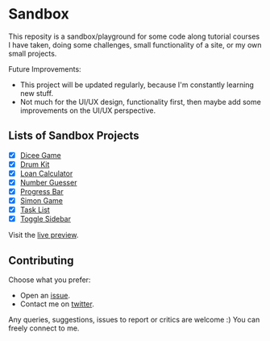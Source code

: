 # Sandbox

This reposity is a sandbox/playground for some code along tutorial courses I have taken, doing some challenges, small functionality of a site, or my own small projects.

Future Improvements:

- This project will be updated regularly, because I'm constantly learning new stuff.
- Not much for the UI/UX design, functionality first, then maybe add some improvements on the UI/UX perspective.


## Lists of Sandbox Projects

- [x] [Dicee Game](dicee)
- [x] [Drum Kit](drum-kit)
- [x] [Loan Calculator](loan-calculator)
- [x] [Number Guesser](number-guesser)
- [x] [Progress Bar](progress-bar)
- [x] [Simon Game](simon-game)
- [x] [Task List](task-list)
- [x] [Toggle Sidebar](toggle-sidebar)

Visit the [live preview](https://genesisgabiola.github.io/sandbox/).


## Contributing

Choose what you prefer:

- Open an [issue](https://github.com/genesisgabiola/sandbox/issues).
- Contact me on [twitter](http://twitter.com/genesisgabiola).

Any queries, suggestions, issues to report or critics are welcome :) You can freely connect to me.
